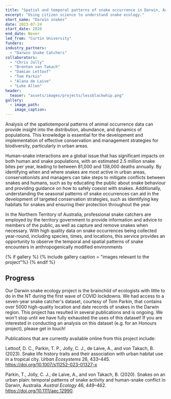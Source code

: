 ```yaml
---
title: "Spatial and temporal patterns of snake occurrence in Darwin, Australia"
excerpt: "Using citizen science to understand snake ecology."
short_name: "Darwin snakes"
date: 2023-07-24
start_date: 2020
end_date: Never
led_from: "Curtin University"
funders:
industry_partners:
  - "Darwin Snake Catchers"
collaborators:
  - "Chris Jolly"
  - "Brenton von Takach"
  - "Damian Lettoof"
  - "Tom Parkin"
  - "Alana de Laive"
  - "Luke Allen"
header:
  teaser: "assets/images/projects/lessblackwhip.png"
gallery:
  - image_path: 
    image_caption: 
---
```



Analysis of the spatiotemporal patterns of animal occurrence data can provide insight into the distribution, abundance, and dynamics of populations. This knowledge is essential for the development and implementation of effective conservation and management strategies for biodiversity, particularly in urban areas.

Human–snake interactions are a global issue that has significant impacts on both human and snake populations, with an estimated 2.5 million snake bites per year, leading to between 81,000 and 138,000 deaths annually. By identifying when and where snakes are most active in urban areas, conservationists and managers can take steps to mitigate conflicts between snakes and humans, such as by educating the public about snake behaviour and providing guidance on how to safely coexist with snakes. Additionally, understanding the seasonal patterns of snake occurrences can aid in the development of targeted conservation strategies, such as identifying key habitats for snakes and ensuring their protection throughout the year.

In the Northern Territory of Australia, professional snake catchers are employed by the territory government to provide information and advice to members of the public, as well as capture and remove snakes when necessary. With high quality data on snake occurrences being collected year-round, including species, times, and locations, this service provides an opportunity to observe the temporal and spatial patterns of snake encounters in anthropogenically modified environments 


{% if gallery %}
{% include gallery caption = "images relevant to the project"%}
{% endif %}

## Progress

Our Darwin snake ecology project is the brainchild of ecologists with little to do in the NT during the first wave of COVID lockdowns. We had access to a seven-year snake catcher's dataset, courtesy of Tom Parkin, that contains over 5000 high-quality location and date records of snakes in the Darwin region. This project has resulted in several publications and is ongoing. We won't stop until we have fully exhausted the uses of this dataset! If you are interested in conducting an analysis on this dataset (e.g. for an Honours project), please get in touch!

Publications that are currently available online from this project include:

Lettoof, D. C., Parkin, T. P., Jolly, C. J., de Laive, A., and von Takach, B. (2023). Snake life history traits and their association with urban habitat use in a tropical city. *Urban Ecosystems* 26, 433–445. https://doi.org/10.1007/s11252-023-01327-x

Parkin, T., Jolly, C. J., de Laive, A., and von Takach, B. (2020). Snakes on an urban plain: temporal patterns of snake activity and human-snake conflict in Darwin, Australia. *Austral Ecology* 46, 449–462. https://doi.org/10.1111/aec.12990.
